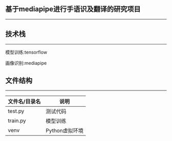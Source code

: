 ## 基于mediapipe进行手语识及翻译的研究项目

-----

## 技术栈

-----

模型训练:tensorflow

画像识别:mediapipe

## 文件结构

-----

| 文件名/目录名  | 说明         |
|----------|------------|
| test.py  | 测试代码       |
| train.py | 模型训练       |
| venv     | Python虚拟环境 |
